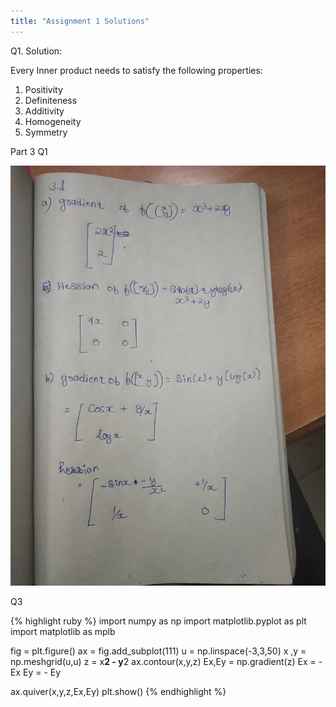 ```yaml
---
title: "Assignment 1 Solutions"
---
```


Q1. 
Solution:

Every Inner product needs to satisfy the following properties:

1. Positivity
2. Definiteness
3. Additivity
4. Homogeneity
5. Symmetry


Part 3
Q1

![alt text](https://raw.githubusercontent.com/AnuragSahu/Research_In_Progress/master/screenshots/a1p3q3.jpg)

Q3

{% highlight ruby %}
import numpy as np
import matplotlib.pyplot as plt
import matplotlib as mplb

fig = plt.figure()
ax = fig.add_subplot(111)
u = np.linspace(-3,3,50)
x ,y = np.meshgrid(u,u)
z = x**2 - y**2
ax.contour(x,y,z)
Ex,Ey = np.gradient(z)
Ex = - Ex
Ey = - Ey
 
ax.quiver(x,y,z,Ex,Ey)
plt.show()
{% endhighlight %}

